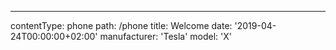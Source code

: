 ---
contentType: phone
path: /phone
title: Welcome
date: '2019-04-24T00:00:00+02:00'
manufacturer: 'Tesla'
model: 'X'
